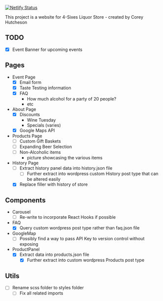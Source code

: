 [![Netlify Status](https://api.netlify.com/api/v1/badges/f2591d35-5197-40e8-ae80-2184b1776e12/deploy-status)](https://app.netlify.com/sites/4-sixes-liquor/deploys)

This project is a website for 4-Sixes Liquor Store - created by Corey Hutcheson

## TODO

- [x] Event Banner for upcoming events

## Pages

- Event Page
  - [x] Email form
  - [x] Taste Testing information
  - [x] FAQ
    - How much alcohol for a party of 20 people?
    - etc
- About Page
  - [x] Discounts
    - Wine Tuesday
    - Specials (varies)
  - [x] Google Maps API
- Products Page
  - [ ] Custom Gift Baskets
  - [ ] Expanding Beer Selection
  - [ ] Non-Alcoholic items
    - picture showcasing the various items
- History Page
  - [ ] Extract history panel data into history.json file
    - [ ] Further extract into wordpress custom History post type that can be altered easily
  - [x] Replace filler with history of store

## Components

- Carousel
  - [ ] Re-write to incorporate React Hooks if possible
- FAQ
  - [x] Query custom wordpress post type rather than faq.json file
- GoogleMap
  - [ ] Possibly find a way to pass API Key to version control without exposing
- ProductPanel
  - [x] Extract data into products.json file
    - [x] Further extract into custom wordpress Products post type

## Utils

- [ ] Rename scss folder to styles folder
  - [ ] Fix all related imports
